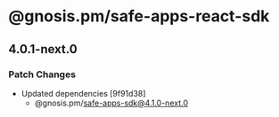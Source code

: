 # @gnosis.pm/safe-apps-react-sdk

## 4.0.1-next.0
### Patch Changes

- Updated dependencies [9f91d38]
  - @gnosis.pm/safe-apps-sdk@4.1.0-next.0
